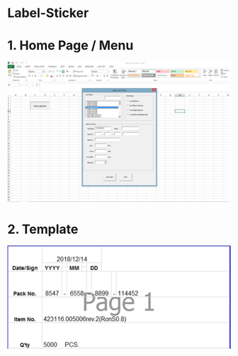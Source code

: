 # Label-Sticker

# 1. Home Page / Menu
![image](https://github.com/Aphisit25/Label-Sticker/blob/main/image/L1.png)

# 2. Template
![image](https://github.com/Aphisit25/Label-Sticker/blob/main/image/L2.png)

